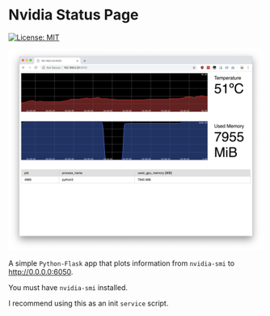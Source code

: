 # Nvidia Status Page

[![License: MIT](https://img.shields.io/badge/License-MIT-yellow.svg)](https://opensource.org/licenses/MIT)

![Screenshot](screenshot.png)

A simple `Python-Flask` app that plots information from `nvidia-smi` to http://0.0.0.0:6050.

You must have `nvidia-smi` installed.

I recommend using this as an init `service` script.
